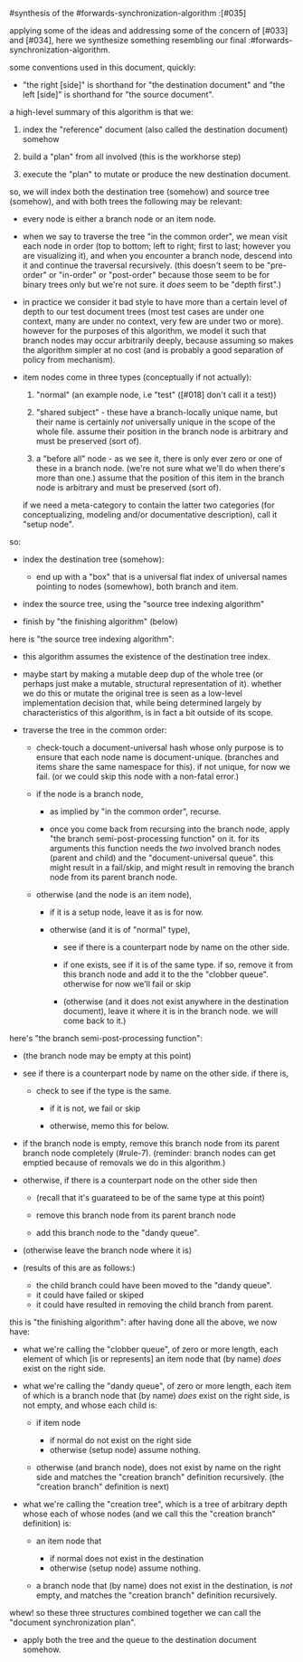 #synthesis of the #forwards-synchronization-algorithm :[#035]

applying some of the ideas and addressing some of the concern of [#033]
and [#034], here we synthesize something resembling our final
:#forwards-synchronization-algorithm.

some conventions used in this document, quickly:

  - "the right [side]" is shorthand for "the destination document"
    and "the left [side]" is shorthand for "the source document".

a high-level summary of this algorithm is that we:

  1) index the "reference" document (also called the destination document)
     somehow

  2) build a "plan" from all involved (this is the workhorse step)

  3) execute the "plan" to mutate or produce the new destination document.


so, we will index both the destination tree (somehow) and source tree
(somehow), and with both trees the following may be relevant:

  - every node is either a branch node or an item node.

  - when we say to traverse the tree "in the common order", we mean visit
    each node in order (top to bottom; left to right; first to last; however
    you are visualizing it), and when you encounter a branch node, descend
    into it and continue the traversal recursively. (this doesn't seem to be
    "pre-order" or "in-order" or "post-order" because those seem to be for
    binary trees only but we're not sure. it *does* seem to be "depth first".)

  - in practice we consider it bad style to have more than a certain level
    of depth to our test document trees (most test cases are under one
    context, many are under no context, very few are under two or more).
    however for the purposes of this algorithm, we model it such that branch
    nodes may occur arbitrarily deeply, because assuming so makes the
    algorithm simpler at no cost (and is probably a good separation of
    policy from mechanism).

  - item nodes come in three types (conceptually if not actually):

    1) "normal" (an example node, i.e "test" ([#018] don't call it a test))

    2) "shared subject" - these have a branch-locally unique name,
       but their name is certainly *not* universally unique in the scope of
       the whole file. assume their position in the branch node is arbitrary
       and must be preserved (sort of).

    3) a "before all" node - as we see it, there is only ever zero or one
       of these in a branch node. (we're not sure what we'll do when there's
       more than one.) assume that the position of this item in the branch
       node is arbitrary and must be preserved (sort of).

    if we need a meta-category to contain the latter two categories
    (for conceptualizing, modeling and/or documentative description),
    call it "setup node".

so:

  - index the destination tree (somehow):

    - end up with a "box" that is a universal flat index of universal
      names pointing to nodes (somewhow), both branch and item.

  - index the source tree, using the "source tree indexing algorithm"

  - finish by "the finishing algorithm" (below)

here is "the source tree indexing algorithm":

  - this algorithm assumes the existence of the destination tree index.

  - maybe start by making a mutable deep dup of the whole tree (or perhaps
    just make a mutable, structural representation of it). whether we do
    this or mutate the original tree is seen as a low-level implementation
    decision that, while being determined largely by characteristics of
    this algorithm, is in fact a bit outside of its scope.

  - traverse the tree in the common order:

    - check-touch a document-universal hash whose only purpose is
      to ensure that each node name is document-unique. (branches and
      items share the same namespace for this). if not unique, for
      now we fail. (or we could skip this node with a non-fatal error.)

    - if the node is a branch node,

      - as implied by "in the common order", recurse.

      - once you come back from recursing into the branch node, apply
        "the branch semi-post-processing function" on it. for its
        arguments this function needs the *two* involved branch nodes
        (parent and child) and the "document-universal queue". this
        might result in a fail/skip, and might result in removing
        the branch node from its parent branch node.

    - otherwise (and the node is an item node),

      - if it is a setup node, leave it as is for now.

      - otherwise (and it is of "normal" type),

        - see if there is a counterpart node by name on the other side.

        - if one exists,
            see if it is of the same type.
            if so,
              remove it from this branch node and add it to the
              the "clobber queue".
            otherwise
              for now we'll fail or skip

        - (otherwise (and it does not exist anywhere in the destination
          document), leave it where it is in the branch node. we will
          come back to it.)

here's "the branch semi-post-processing function":

  - (the branch node may be empty at this point)

  - see if there is a counterpart node by name on the other side.
    if there is,

      - check to see if the type is the same.

        - if it is not, we fail or skip

        - otherwise, memo this for below.

  - if the branch node is empty, remove this branch node from
    its parent branch node completely (#rule-7).
    (reminder: branch nodes can get emptied because of removals we do
    in this algorithm.)

  - otherwise, if there is a counterpart node on the other side then

    - (recall that it's guarateed to be of the same type at this point)

    - remove this branch node from its parent branch node

    - add this branch node to the "dandy queue".

  - (otherwise leave the branch node where it is)

  - (results of this are as follows:)

       - the child branch could have been moved to the "dandy queue".
       - it could have failed or skiped
       - it could have resulted in removing the child branch from parent.

this is "the finishing algorithm":
after having done all the above, we now have:

  - what we're calling the "clobber queue", of zero or more length,
    each element of which [is or represents] an item node that (by name)
    *does* exist on the right side.

  - what we're calling the "dandy queue", of zero or more length,
    each item of which is a branch node that (by name) *does* exist on the
    right side, is not empty, and whose each child is:

      - if item node
        - if normal do not exist on the right side
        - otherwise (setup node) assume nothing.

      - otherwise (and branch node), does not exist by name on the
        right side and matches the "creation branch" definition
        recursively. (the "creation branch" definition is next)

  - what we're calling the "creation tree", which is a tree of arbitrary
    depth whose each of whose nodes (and we call this the "creation branch"
    definition) is:

    - an item node that
      - if normal does not exist in the destination
      - otherwise (setup node) assume nothing.

    - a branch node that (by name) does not exist in the destination,
      is *not* empty, and matches the "creation branch" definition
      recursively.

whew! so these three structures combined together we can call the
"document synchronization plan".

  - apply both the tree and the queue to the destination document somehow.
